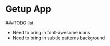 # Getup App
###TODO list
* Need to bring in font-awesome icons
* Need to bring in subtle patterns background
